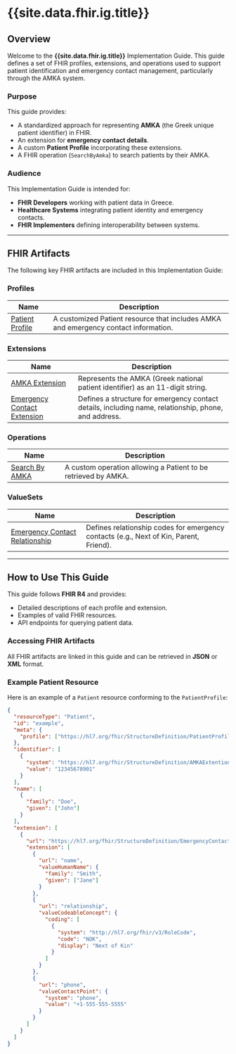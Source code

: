 # {{site.data.fhir.ig.title}}

## Overview
Welcome to the **{{site.data.fhir.ig.title}}** Implementation Guide. This guide defines a set of FHIR profiles, extensions, and operations used to support patient identification and emergency contact management, particularly through the AMKA system.

### Purpose
This guide provides:
- A standardized approach for representing **AMKA** (the Greek unique patient identifier) in FHIR.
- An extension for **emergency contact details**.
- A custom **Patient Profile** incorporating these extensions.
- A FHIR operation (`SearchByAmka`) to search patients by their AMKA.

### Audience
This Implementation Guide is intended for:
- **FHIR Developers** working with patient data in Greece.
- **Healthcare Systems** integrating patient identity and emergency contacts.
- **FHIR Implementers** defining interoperability between systems.

---

## **FHIR Artifacts**
The following key FHIR artifacts are included in this Implementation Guide:

### **Profiles**
| Name | Description |
|------|------------|
| [Patient Profile](StructureDefinition-PatientProfile.html) | A customized Patient resource that includes AMKA and emergency contact information. |

### **Extensions**
| Name | Description |
|------|------------|
| [AMKA Extension](StructureDefinition-AMKAExtention.html) | Represents the AMKA (Greek national patient identifier) as an 11-digit string. |
| [Emergency Contact Extension](StructureDefinition-EmergencyContactExtension.html) | Defines a structure for emergency contact details, including name, relationship, phone, and address. |

### **Operations**
| Name | Description |
|------|------------|
| [Search By AMKA](OperationDefinition-search-by-amka.html) | A custom operation allowing a Patient to be retrieved by AMKA. |

### **ValueSets**
| Name | Description |
|------|------------|
| [Emergency Contact Relationship](ValueSet-emergency-contact-relationship.html) | Defines relationship codes for emergency contacts (e.g., Next of Kin, Parent, Friend). |

---

## **How to Use This Guide**
This guide follows **FHIR R4** and provides:
- Detailed descriptions of each profile and extension.
- Examples of valid FHIR resources.
- API endpoints for querying patient data.

### **Accessing FHIR Artifacts**
All FHIR artifacts are linked in this guide and can be retrieved in **JSON** or **XML** format.

### **Example Patient Resource**
Here is an example of a `Patient` resource conforming to the `PatientProfile`:

```json
{
  "resourceType": "Patient",
  "id": "example",
  "meta": {
    "profile": ["https://hl7.org/fhir/StructureDefinition/PatientProfile"]
  },
  "identifier": [
    {
      "system": "https://hl7.org/fhir/StructureDefinition/AMKAExtention",
      "value": "12345678901"
    }
  ],
  "name": [
    {
      "family": "Doe",
      "given": ["John"]
    }
  ],
  "extension": [
    {
      "url": "https://hl7.org/fhir/StructureDefinition/EmergencyContactExtension",
      "extension": [
        {
          "url": "name",
          "valueHumanName": {
            "family": "Smith",
            "given": ["Jane"]
          }
        },
        {
          "url": "relationship",
          "valueCodeableConcept": {
            "coding": [
              {
                "system": "http://hl7.org/fhir/v3/RoleCode",
                "code": "NOK",
                "display": "Next of Kin"
              }
            ]
          }
        },
        {
          "url": "phone",
          "valueContactPoint": {
            "system": "phone",
            "value": "+1-555-555-5555"
          }
        }
      ]
    }
  ]
}
